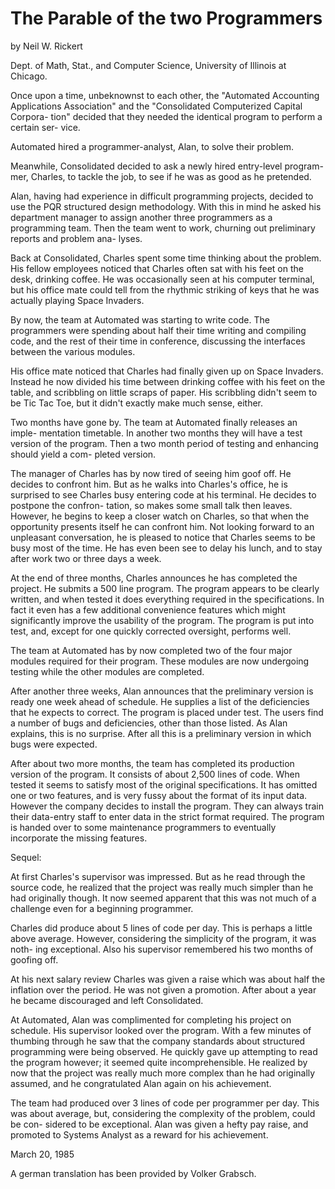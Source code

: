 
The Parable of the two Programmers
==================================

by Neil W. Rickert

Dept. of Math, Stat., and Computer Science,
University of Illinois at Chicago.




Once upon a time, unbeknownst to  each  other,  the  "Automated  Accounting
Applications  Association"  and  the "Consolidated Computerized Capital Corpora-
tion" decided that they needed the identical program to perform a  certain  ser-
vice.

Automated hired a programmer-analyst, Alan, to solve their problem.

Meanwhile, Consolidated decided to ask a newly hired  entry-level  program-
mer, Charles, to tackle the job, to see if he was as good as he pretended.

Alan, having had experience in difficult programming projects,  decided  to
use  the  PQR  structured  design  methodology.  With  this in mind he asked his
department manager to assign another three programmers as  a  programming  team.
Then  the  team  went to work, churning out preliminary reports and problem ana-
lyses.

 Back at Consolidated, Charles spent some time thinking about  the  problem.
His  fellow  employees noticed that Charles often sat with his feet on the desk,
drinking coffee. He was occasionally seen at his   computer  terminal,  but  his
office mate  could  tell from the rhythmic striking of keys that he was actually
playing Space Invaders.

 By now, the team at Automated was starting to write code.  The  programmers
were  spending about half their time writing and compiling code, and the rest of
their time in conference, discussing the interfaces between the various modules.

 His  office mate noticed  that  Charles  had  finally  given  up  on  Space
Invaders.  Instead he now divided his time between drinking coffee with his feet
on the table, and scribbling on little scraps of paper.  His  scribbling  didn't
seem to be Tic Tac Toe, but it didn't exactly make much sense, either.

 Two months have gone by. The team at Automated finally releases  an  imple-
mentation  timetable. In another two months they will have a test version of the
program. Then a two month period of testing and enhancing should  yield  a  com-
pleted version.

 The manager of Charles has by now tired of seeing him goof off. He  decides
to  confront  him. But as he walks into Charles's office, he is surprised to see
Charles busy entering code at his terminal. He decides to postpone the  confron-
tation,  so  makes  some  small  talk  then leaves. However, he begins to keep a
closer watch on Charles, so that when the opportunity  presents  itself  he  can
confront  him.  Not looking forward to an unpleasant conversation, he is pleased
to notice that Charles seems to be busy most of the time. He has even  been  see
to delay his lunch, and to stay after work two or three days a week.

At the end of three months, Charles announces he has completed the  project.
He  submits  a  500 line program. The program appears to be clearly written, and
when tested it does everything required in the specifications. In fact  it  even
has  a few additional convenience features which might significantly improve the
usability of the program. The program is put into  test,  and,  except  for  one
quickly corrected oversight, performs well.

 The team at Automated has by now completed two of the  four  major  modules
required  for  their program. These modules are now undergoing testing while the
other modules are completed.

 After another three weeks, Alan announces that the preliminary  version  is
ready one week ahead of schedule. He supplies a list of the deficiencies that he
expects to correct. The program is placed under test. The users find a number of
bugs  and  deficiencies,  other  than those listed. As Alan explains, this is no
surprise. After all this is a preliminary version in which bugs were expected.

 After about two more months, the team has completed its production  version
of  the  program. It consists of about 2,500 lines of code. When tested it seems
to satisfy most of the original  specifications.  It  has  omitted  one  or  two
features,  and  is  very  fussy about the format of its input data.  However the
company decides to install the program. They can always train  their  data-entry
staff  to  enter data in the strict format required.  The program is handed over
to some maintenance programmers to eventually incorporate the missing features.

 Sequel:

 At first Charles's supervisor was impressed. But as  he  read  through  the
source  code,  he  realized that the project was really much simpler than he had
originally though. It now seemed apparent that this was not much of a  challenge
even for a beginning programmer.

 Charles did produce about 5 lines of code per day. This is perhaps a little
above  average. However, considering the simplicity of the program, it was noth-
ing exceptional. Also his supervisor remembered his two months of goofing off.

 At his next salary review Charles was given a raise which  was  about  half
the  inflation over the period. He was not given a promotion. After about a year
he became discouraged and left Consolidated.

 At Automated, Alan was complimented for completing his project on schedule.
His  supervisor  looked over the program. With a few minutes of thumbing through
he saw that the  company  standards  about  structured  programming  were  being
observed.  He  quickly gave up attempting to read the program however; it seemed
quite incomprehensible. He realized by now that the project was really much more
complex  than  he had originally assumed, and he congratulated Alan again on his
achievement.

 The team had produced over 3 lines of code per programmer per day. This was
about  average,  but,  considering  the complexity of the problem, could be con-
sidered to be exceptional. Alan was given a hefty pay  raise,  and  promoted  to
Systems Analyst as a reward for his achievement.

March 20, 1985

A german translation has been provided by Volker Grabsch.